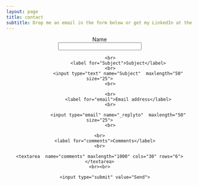 ```yaml
---
layout: page
title: contact
subtitle: Drop me an email in the form below or get my LinkedIn at the bottom of any page
---
```




<form action="https://formspree.io/xavier.avrillier@gmail.com" method="POST">
<center>
                  <label for="Name">Name</label>
            <br>
                  <input type="text" name="Name"  maxlength="50" size="25">
            <br>

            <br>
                  <label for="Subject">Subject</label>
            <br>
                  <input type="text" name="Subject"  maxlength="50" size="25">
            <br>

            <br>
                  <label for="email">Email address</label>
            <br>

                  <input type="email" name="_replyto"  maxlength="50" size="25">
            <br>

	<br>
  		<label for="comments">Comments</label>
	<br>

  	<textarea  name="comments" maxlength="1000" cols="30" rows="6"></textarea>
	<br><br>

        <input type="submit" value="Send">
<br>

</center>
</form> 
<!--
<form action="https://formspree.io/xavier.avrillier@gmail.com" method="POST">
<center>
<table border="0">
      <tr>
            <td style="text-align:center">
                  <label for="Name">Name</label>
            </td>
			<tr></tr>
            <td style="text-align:center">
                  <input type="text" name="Name"  maxlength="50" size="30">
            </td>
      </tr>
      <tr>
            <td style="text-align:center">
                  <label for="Subject">Subject</label>
            </td><tr></tr>
            <td style="text-align:center">
                  <input type="text" name="Subject"  maxlength="50" size="30">
            </td>
      </tr>
      <tr>
            <td style="text-align:center">
                  <label for="email">Email address</label>
            </td><tr></tr>
            <td style="text-align:center">
                  <input type="email" name="_replyto"  maxlength="50" size="30">
            </td>
      </tr>
	   <td style="text-align:center">
  <label for="comments">Comments</label>
 </td><tr></tr>
 <td style="text-align:center">
  <textarea  name="comments" maxlength="1000" cols="25" rows="6"></textarea>
 </td>
      <tr>
            <td style="text-align:center">
                  <input type="submit" value="Send">
            </td>
      </tr>
</table>
</center>
</form> 
-->
